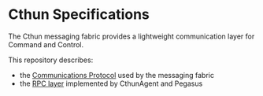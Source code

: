 Cthun Specifications
===

The Cthun messaging fabric provides a lightweight communication layer for
Command and Control.

This repository describes:

 - the [Communications Protocol][1] used by the messaging fabric
 - the [RPC layer][2] implemented by CthunAgent and Pegasus

[1]: cthun/README.md
[2]: cthun_rpc/README.md

